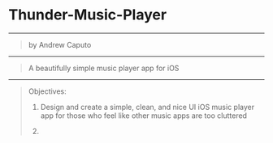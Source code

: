 # Thunder-Music-Player
----------------------
> by Andrew Caputo
----------------------
> A beautifully simple music player app for iOS
----------------------
> Objectives:
>
> 1) Design and create a simple, clean, and nice UI iOS music player app for those who feel like other music apps are too cluttered
>
> 2)

